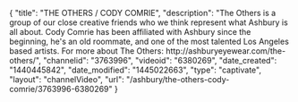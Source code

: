 {
    "title": "THE OTHERS \/ CODY COMRIE",
    "description": "The Others is a group of our close creative friends who we think represent what Ashbury is all about. Cody Comrie has been affiliated with Ashbury since the beginning, he's an old roommate, and one of the most talented Los Angeles based artists. For more about The Others: http:\/\/ashburyeyewear.com\/the-others\/",
    "channelid": "3763996",
    "videoid": "6380269",
    "date_created": "1440445842",
    "date_modified": "1445022663",
    "type": "captivate",
    "layout": "channelVideo",
    "url": "\/ashbury\/the-others-cody-comrie\/3763996-6380269"
}